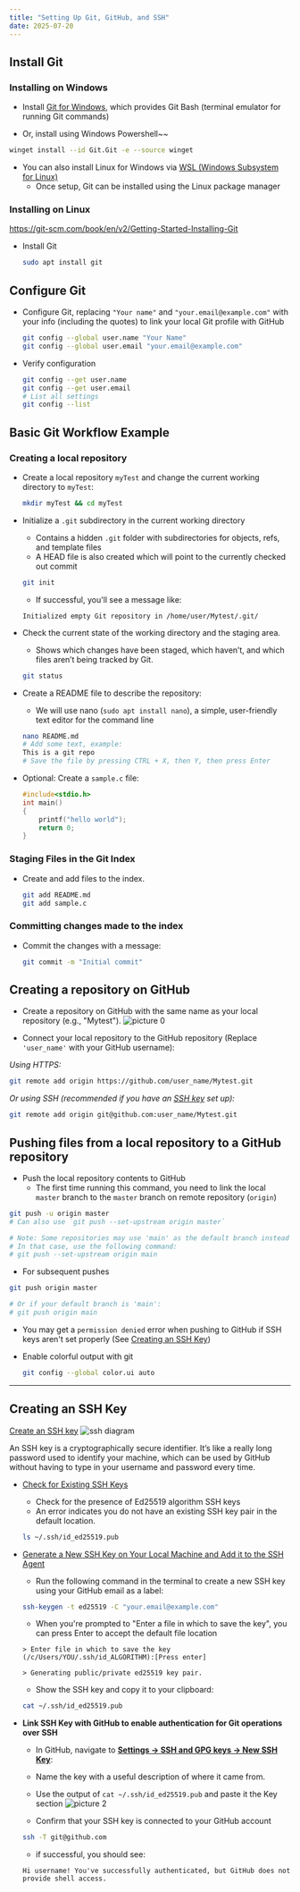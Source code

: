 ```yaml
---
title: "Setting Up Git, GitHub, and SSH"
date: 2025-07-20
---
```


<!-- # Setting Up Git, GitHub, and SSH -->

<!-- Resources
- [HowToForge | Installing and using Git and GitHub on Ubuntu Linux](https://www.howtoforge.com/tutorial/install-git-and-github-on-ubuntu/) 
- [TOP | Setting up Git](https://www.theodinproject.com/lessons/foundations-setting-up-git#introduction)  -->

<!-- Table of Contents
+ [Install Git](#install-git)
  + [Installing on Windows](#installing-on-windows)
  + [Installing on Linux](#installing-on-linux)
+ [Configure Git](#configure-git)
+ [Basic Git Workflow Example](#basic-git-workflow-example)
  + [Creating a local repository](#creating-a-local-repository)
  + [Staging Files in the Git Index](#staging-files-in-the-git-index)
  + [Committing changes made to the index](#committing-changes-made-to-the-index)
+ [Creating a repository on GitHub](#creating-a-repository-on-github)
+ [Pushing files from a local repository to a GitHub repository](#pushing-files-from-a-local-repository-to-a-github-repository)
+ [Creating an SSH Key](#creating-an-ssh-key) -->

<!-- --- -->

## Install Git

### Installing on Windows

- Install [Git for Windows](https://gitforwindows.org/), which provides Git Bash (terminal emulator for running Git commands)
  
- Or, install using Windows Powershell~~
```bash
winget install --id Git.Git -e --source winget
```

- You can also install Linux for Windows via [WSL (Windows Subsystem for Linux)](https://learn.microsoft.com/en-us/windows/wsl/install)
  - Once setup, Git can be installed using the Linux package manager

### Installing on Linux
https://git-scm.com/book/en/v2/Getting-Started-Installing-Git
- Install Git
  ```bash
  sudo apt install git
  ```

## Configure Git
- Configure Git, replacing `"Your name"` and `"your.email@example.com"` with your info (including the quotes) to link your local Git profile with GitHub

  ```bash
  git config --global user.name "Your Name"
  git config --global user.email "your.email@example.com"
  ```

- Verify configuration
  
  ```bash
  git config --get user.name
  git config --get user.email
  # List all settings
  git config --list
  ```

## Basic Git Workflow Example
### Creating a local repository
- Create a local repository `myTest` and change the current working directory to `myTest`:
  
  ```bash
  mkdir myTest && cd myTest
  ```

- Initialize a `.git` subdirectory in the current working directory
  - Contains a hidden `.git` folder with subdirectories for objects, refs, and template files
  - A HEAD file is also created which will point to the currently checked out commit
  
  ```bash
  git init
  ```

  - If successful, you'll see a message like:

  ```
  Initialized empty Git repository in /home/user/Mytest/.git/
  ```

- Check the current state of the working directory and the staging area.
  - Shows which changes have been staged, which haven’t, and which files aren’t being tracked by Git.
  ```bash
  git status
  ```

- Create a README file to describe the repository:
  - We will use nano (`sudo apt install nano`), a simple, user-friendly text editor for the command line
  ```bash
  nano README.md
  # Add some text, example:
  This is a git repo
  # Save the file by pressing CTRL + X, then Y, then press Enter
  ```
- Optional: Create a `sample.c` file:

  ```c
  #include<stdio.h>
  int main()
  {
      printf("hello world");
      return 0;
  }
  ```

### Staging Files in the Git Index

- Create and add files to the index. 

  ```bash
  git add README.md
  git add sample.c
  ```
### Committing changes made to the index
- Commit the changes with a message:

  ```bash
  git commit -m "Initial commit"
  ```
##  Creating a repository on GitHub
- Create a repository on GitHub with the same name as your local repository (e.g., "Mytest").
![picture 0](https://i.imgur.com/6hpahg2.png)

- Connect your local repository to the GitHub repository (Replace `'user_name'` with your GitHub username):

*Using HTTPS:*
  ```bash
  git remote add origin https://github.com/user_name/Mytest.git
  ```
*Or using SSH (recommended if you have an [SSH key](#creating-an-ssh-key) set up):*
```bash
git remote add origin git@github.com:user_name/Mytest.git
```

## Pushing files from a local repository to a GitHub repository
- Push the local repository contents to GitHub
  - The first time running this command, you need to link the local `master` branch to the `master` branch on remote repository (`origin`)

```bash
git push -u origin master
# Can also use `git push --set-upstream origin master`

# Note: Some repositories may use 'main' as the default branch instead of 'master'.
# In that case, use the following command:
# git push --set-upstream origin main
```

  - For subsequent pushes
  ```bash
git push origin master

# Or if your default branch is 'main':
# git push origin main
  ```
  - You may get a `permission denied` error when pushing to GitHub if SSH keys aren't set properly (See [Creating an SSH Key](#creating-an-ssh-key))

- Enable colorful output with git

  ```bash
  git config --global color.ui auto
  ```
---
## Creating an SSH Key
[Create an SSH key](https://www.theodinproject.com/lessons/foundations-setting-up-git#step-23-create-an-ssh-key)
![ssh diagram](https://www.ssh.com/hubfs/Imported_Blog_Media/SSH_simplified_protocol_diagram-2.png)

An SSH key is a cryptographically secure identifier. It’s like a really long password used to identify your machine, which can be used by GitHub without having to type in your username and password every time.


- [Check for Existing SSH Keys](https://docs.github.com/en/authentication/connecting-to-github-with-ssh/checking-for-existing-ssh-keys)
  - Check for the presence of Ed25519 algorithm SSH keys
  - An error indicates you do not have an existing SSH key pair in the default location.
  ```bash
  ls ~/.ssh/id_ed25519.pub
  ```
- [Generate a New SSH Key on Your Local Machine and Add it to the SSH Agent](https://docs.github.com/en/authentication/connecting-to-github-with-ssh/generating-a-new-ssh-key-and-adding-it-to-the-ssh-agent)
  - Run the following command in the terminal to create a new SSH key using your GitHub email as a label:
  ```bash
  ssh-keygen -t ed25519 -C "your.email@example.com"
  ```
  - When you're prompted to "Enter a file in which to save the key", you can press Enter to accept the default file location
  ```
  > Enter file in which to save the key (/c/Users/YOU/.ssh/id_ALGORITHM):[Press enter]
  ```
  ```
  > Generating public/private ed25519 key pair.
  ```

  - Show the SSH key and copy it to your clipboard:
  ```bash
  cat ~/.ssh/id_ed25519.pub
    ```

- **Link SSH Key with GitHub to enable authentication for Git operations over SSH**
    - In GitHub, navigate to [**Settings -> SSH and GPG keys -> New SSH Key**](https://github.com/settings/ssh/new): 
    - Name the key with a useful description of where it came from.
    - Use the output of `cat ~/.ssh/id_ed25519.pub` and paste it the Key section
    ![picture 2](https://i.imgur.com/gdfbJKj.png)  

    - Confirm that your SSH key is connected to your GitHub account
    ```bash
    ssh -T git@github.com
    ```
    - if successful, you should see:
    ```
    Hi username! You've successfully authenticated, but GitHub does not provide shell access.
    ```
